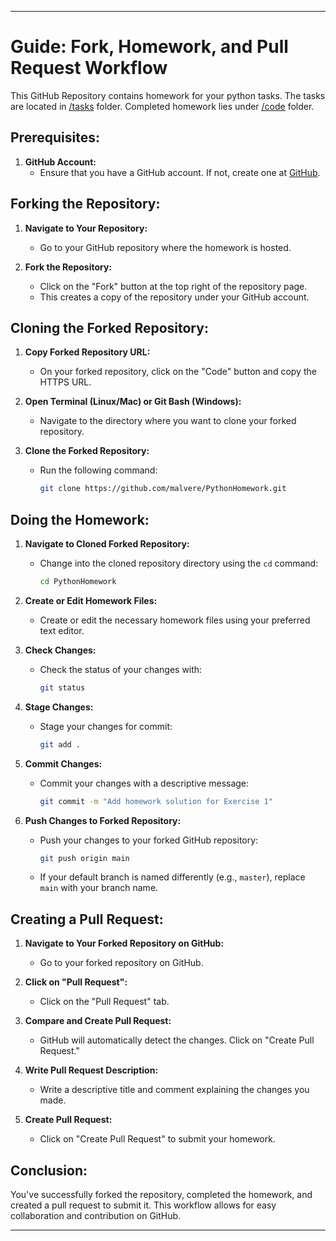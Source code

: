 
---

# Guide: Fork, Homework, and Pull Request Workflow

This GitHub Repository contains homework for your python tasks. The tasks are located in [/tasks](/tasks/) folder. Completed homework lies under [/code](/code/) folder.

## Prerequisites:

1. **GitHub Account:**
   - Ensure that you have a GitHub account. If not, create one at [GitHub](https://github.com).

## Forking the Repository:

1. **Navigate to Your Repository:**
   - Go to your GitHub repository where the homework is hosted.

2. **Fork the Repository:**
   - Click on the "Fork" button at the top right of the repository page.
   - This creates a copy of the repository under your GitHub account.

## Cloning the Forked Repository:

1. **Copy Forked Repository URL:**
   - On your forked repository, click on the "Code" button and copy the HTTPS URL.

2. **Open Terminal (Linux/Mac) or Git Bash (Windows):**
   - Navigate to the directory where you want to clone your forked repository.

3. **Clone the Forked Repository:**
   - Run the following command:

     ```bash
     git clone https://github.com/malvere/PythonHomework.git
     ```

## Doing the Homework:

1. **Navigate to Cloned Forked Repository:**
   - Change into the cloned repository directory using the `cd` command:

     ```bash
     cd PythonHomework
     ```

2. **Create or Edit Homework Files:**
   - Create or edit the necessary homework files using your preferred text editor.

3. **Check Changes:**
   - Check the status of your changes with:

     ```bash
     git status
     ```

4. **Stage Changes:**
   - Stage your changes for commit:

     ```bash
     git add .
     ```

5. **Commit Changes:**
   - Commit your changes with a descriptive message:

     ```bash
     git commit -m "Add homework solution for Exercise 1"
     ```

6. **Push Changes to Forked Repository:**
   - Push your changes to your forked GitHub repository:

     ```bash
     git push origin main
     ```

   - If your default branch is named differently (e.g., `master`), replace `main` with your branch name.

## Creating a Pull Request:

1. **Navigate to Your Forked Repository on GitHub:**
   - Go to your forked repository on GitHub.

2. **Click on "Pull Request":**
   - Click on the "Pull Request" tab.

3. **Compare and Create Pull Request:**
   - GitHub will automatically detect the changes. Click on "Create Pull Request."

4. **Write Pull Request Description:**
   - Write a descriptive title and comment explaining the changes you made.

5. **Create Pull Request:**
   - Click on "Create Pull Request" to submit your homework.

## Conclusion:

You've successfully forked the repository, completed the homework, and created a pull request to submit it. This workflow allows for easy collaboration and contribution on GitHub.

---
